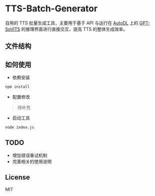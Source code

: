 # TTS-Batch-Generator

自用的 TTS 批量生成工具，主要用于基于 API 与运行在 [AutoDL](https://www.autodl.com/) 上的 [GPT-SoVITS](https://github.com/RVC-Boss/GPT-SoVITS) 的推理界面进行直接交互，提高 TTS 的整体生成效率。

## 文件结构



## 如何使用

- 依赖安装

```bash
npm install
```

- 配置修改

> 待补充

- 启动工具

```bash
node index.js
```

## TODO

- 增加错误重试机制
- 完善相关的使用说明

## License

MIT